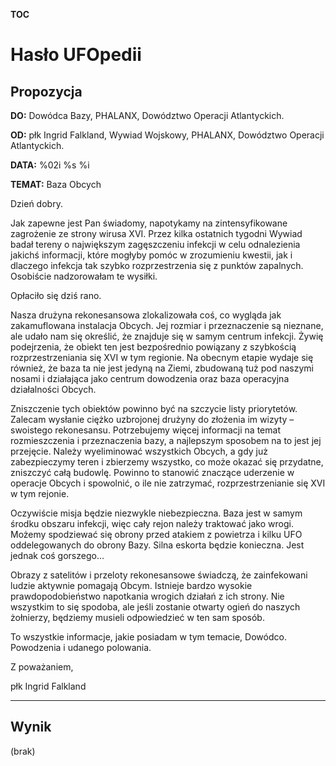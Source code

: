 __TOC__

# Hasło UFOpedii

## Propozycja

**DO:** Dowódca Bazy, PHALANX, Dowództwo Operacji Atlantyckich.

**OD:** płk Ingrid Falkland, Wywiad Wojskowy, PHALANX, Dowództwo
Operacji Atlantyckich.

**DATA:** %02i %s %i

**TEMAT:** Baza Obcych

Dzień dobry.

Jak zapewne jest Pan świadomy, napotykamy na zintensyfikowane zagrożenie
ze strony wirusa XVI. Przez kilka ostatnich tygodni Wywiad badał tereny
o największym zagęszczeniu infekcji w celu odnalezienia jakichś
informacji, które mogłyby pomóc w zrozumieniu kwestii, jak i dlaczego
infekcja tak szybko rozprzestrzenia się z punktów zapalnych. Osobiście
nadzorowałam te wysiłki.

Opłaciło się dziś rano.

Nasza drużyna rekonesansowa zlokalizowała coś, co wygląda jak
zakamuflowana instalacja Obcych. Jej rozmiar i przeznaczenie są
nieznane, ale udało nam się określić, że znajduje się w samym centrum
infekcji. Żywię podejrzenia, że obiekt ten jest bezpośrednio powiązany z
szybkością rozprzestrzeniania się XVI w tym regionie. Na obecnym etapie
wydaje się również, że baza ta nie jest jedyną na Ziemi, zbudowaną tuż
pod naszymi nosami i działająca jako centrum dowodzenia oraz baza
operacyjna działalności Obcych.

Zniszczenie tych obiektów powinno być na szczycie listy priorytetów.
Zalecam wysłanie ciężko uzbrojonej drużyny do złożenia im wizyty –
swoistego rekonesansu. Potrzebujemy więcej informacji na temat
rozmieszczenia i przeznaczenia bazy, a najlepszym sposobem na to jest
jej przejęcie. Należy wyeliminować wszystkich Obcych, a gdy już
zabezpieczymy teren i zbierzemy wszystko, co może okazać się przydatne,
zniszczyć całą budowlę. Powinno to stanowić znaczące uderzenie w
operacje Obcych i spowolnić, o ile nie zatrzymać, rozprzestrzenianie się
XVI w tym rejonie.

Oczywiście misja będzie niezwykle niebezpieczna. Baza jest w samym
środku obszaru infekcji, więc cały rejon należy traktować jako wrogi.
Możemy spodziewać się obrony przed atakiem z powietrza i kilku UFO
oddelegowanych do obrony Bazy. Silna eskorta będzie konieczna. Jest
jednak coś gorszego...

Obrazy z satelitów i przeloty rekonesansowe świadczą, że zainfekowani
ludzie aktywnie pomagają Obcym. Istnieje bardzo wysokie
prawdopodobieństwo napotkania wrogich działań z ich strony. Nie
wszystkim to się spodoba, ale jeśli zostanie otwarty ogień do naszych
żołnierzy, będziemy musieli odpowiedzieć w ten sam sposób.

To wszystkie informacje, jakie posiadam w tym temacie, Dowódco.
Powodzenia i udanego polowania.

Z poważaniem,

płk Ingrid Falkland

------------------------------------------------------------------------

## Wynik

(brak)